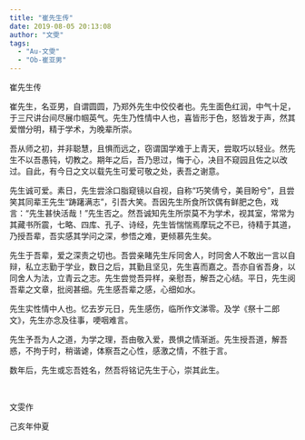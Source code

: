 ```yaml
---
title: "崔先生传"
date: 2019-08-05 20:13:08
author: "文雯"
tags: 
  - "Au-文雯"
  - "Ob-崔亚男"
---
```


<p>崔先生传</p>
<p>崔先生，名亚男，自谓圆圆，乃郑外先生中佼佼者也。先生面色红润，中气十足，于三尺讲台间尽展巾帼英气。先生乃性情中人也，喜皆形于色，怒皆发于声，然其爱憎分明，精于学术，为晚辈所崇。</p>
<p>吾从师之初，并非聪慧，且惧而远之，窃谓国学难于上青天，尝取巧以轻业。然先生不以吾愚钝，切教之。期年之后，吾乃思过，悔于心，决目不窥园且佐之以改过。自此，有今日之文以载先生可爱可敬之处，表吾之谢意。</p>
<p>先生诚可爱。素日，先生尝涂口脂窥镜以自视，自称&ldquo;巧笑倩兮，美目盼兮&rdquo;，且尝笑其同辈王先生&ldquo;踌躇满志&rdquo;，引吾大笑。吾因先生所食所饮偶有鲜肥之色，戏言：&ldquo;先生甚快活哉！&rdquo;先生否之。然吾诚知先生所崇莫不为学术，视其室，常常为其藏书所震，七略、四库、孔子、诗经，先生皆惴惴焉摩玩之不已，待精于其道，乃授吾辈，吾实感其学问之深，参悟之难，更倾慕先生矣。</p>
<p>先生于吾辈，爱之深责之切也。吾尝亲睹先生斥同舍人，时同舍人不敢出一言以自辩，私立志勤于学业，数日之后，其勤且坚见，先生喜而嘉之。吾亦自省吾身，以同舍人为法，立青云之志。先生尝觉吾异样，亲慰吾，解吾之心结。平日，先生阅吾辈之文章，批阅甚细。先生感吾辈之感，心细如水。</p>
<p>先生实性情中人也。忆去岁元日，先生感伤，临所作文涕零。及学《祭十二郎文》，先生亦念及往事，哽咽难言。</p>
<p>先生予吾为人之道，为学之理，吾由敬入爱，畏惧之情渐逝。先生授吾道，解吾惑，不拘于时，稍谐谑，体察吾之心性，感激之情，不胜于言。</p>
<p>数年后，先生或忘吾姓名，然吾将铭记先生于心，崇其此生。</p>
<p>&nbsp;</p>
<p>文雯作</p>
<p>己亥年仲夏</p>